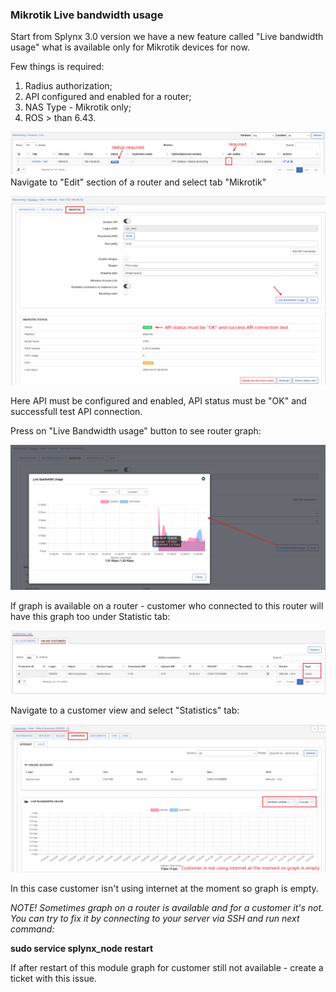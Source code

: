### Mikrotik Live bandwidth usage

Start from Splynx 3.0 version we have a new feature called "Live bandwidth usage" what is available only for Mikrotik devices for now.

Few things is required:
1. Radius authorization;
2. API configured and enabled for a router;
3. NAS Type - Mikrotik only;
4. ROS > than 6.43.


![Routers](./mikrotik/routers_list.png)
Navigate to "Edit" section of a router and select tab "Mikrotik"

![Mikrotik tab](./mikrotik/mikrotik_tab.png)

Here API must be configured and enabled, API status must be "OK" and successfull test API connection.

Press on "Live Bandwidth usage" button to see router graph:

![Router live graph](./mikrotik/router_graph.png)

If graph is available on a router - customer who connected to this router will have this graph too under Statistic tab:

![Online customers](./mikrotik/customers_online.png)

Navigate to a customer view and select "Statistics" tab:

![Customer graph](./mikrotik/graph_customer.png)

In this case customer isn't using internet at the moment so graph is empty.

*NOTE! Sometimes graph on a router is available and for a customer it's not. You can try to fix it by connecting to your server via SSH and run next command:*

**sudo service splynx_node restart**

If after restart of this module graph for customer still not available - create a ticket with this issue.
